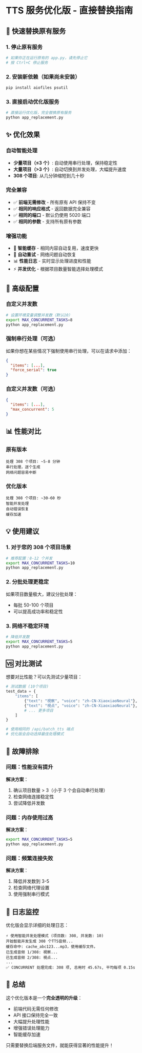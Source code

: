 # TTS 服务优化版 - 直接替换指南

## 🚀 快速替换原有服务

### 1. 停止原有服务

```bash
# 如果你正在运行原有的 app.py，请先停止它
# 按 Ctrl+C 停止服务
```

### 2. 安装新依赖（如果尚未安装）

```bash
pip install aiofiles psutil
```

### 3. 直接启动优化版服务

```bash
# 直接运行优化版，完全替换原有服务
python app_replacement.py
```

## ✨ 优化效果

### 自动智能处理

- **少量项目（≤3 个）**: 自动使用串行处理，保持稳定性
- **大量项目（>3 个）**: 自动切换到并发处理，大幅提升速度
- **308 个项目**: 从几分钟缩短到几十秒

### 完全兼容

- ✅ **前端无需修改** - 所有原有 API 保持不变
- ✅ **相同的响应格式** - 返回数据完全兼容
- ✅ **相同的端口** - 默认仍使用 5020 端口
- ✅ **相同的参数** - 支持所有原有参数

### 增强功能

- 🎯 **智能缓存** - 相同内容自动复用，速度更快
- 🔄 **自动重试** - 网络问题自动恢复
- 📊 **性能日志** - 实时显示处理进度和性能
- ⚡ **并发优化** - 根据项目数量智能选择处理模式

## 🔧 高级配置

### 自定义并发数

```bash
# 设置环境变量调整并发数（默认10）
export MAX_CONCURRENT_TASKS=8
python app_replacement.py
```

### 强制串行处理（可选）

如果你想在某些情况下强制使用串行处理，可以在请求中添加：

```json
{
  "items": [...],
  "force_serial": true
}
```

### 自定义并发数（可选）

```json
{
  "items": [...],
  "max_concurrent": 5
}
```

## 📊 性能对比

### 原有版本

```
处理 308 个项目: ~5-8 分钟
串行处理，逐个生成
网络问题容易中断
```

### 优化版本

```
处理 308 个项目: ~30-60 秒
智能并发处理
自动错误恢复
缓存加速
```

## 💡 使用建议

### 1. 对于您的 308 个项目场景

```bash
# 推荐配置：8-12 个并发
export MAX_CONCURRENT_TASKS=10
python app_replacement.py
```

### 2. 分批处理更稳定

如果项目数量极大，建议分批处理：

- 每批 50-100 个项目
- 可以提高成功率和稳定性

### 3. 网络不稳定环境

```bash
# 降低并发数
export MAX_CONCURRENT_TASKS=5
python app_replacement.py
```

## 🆚 对比测试

想要对比性能？可以先测试少量项目：

```python
# 测试数据 (10个项目)
test_data = {
    "items": [
        {"text": "視察", "voice": "zh-CN-XiaoxiaoNeural"},
        {"text": "視点", "voice": "zh-CN-XiaoxiaoNeural"},
        # ... 更多项目
    ]
}

# 使用相同的 /api/batch_tts 端点
# 优化版会自动选择最佳处理模式
```

## 🔧 故障排除

### 问题：性能没有提升

**解决方案**：

1. 确认项目数量 > 3（小于 3 个会自动串行处理）
2. 检查网络连接稳定性
3. 尝试降低并发数

### 问题：内存使用过高

**解决方案**：

```bash
export MAX_CONCURRENT_TASKS=5
python app_replacement.py
```

### 问题：频繁连接失败

**解决方案**：

1. 降低并发数到 3-5
2. 检查网络代理设置
3. 使用强制串行模式

## 📝 日志监控

优化版会显示详细的处理日志：

```
⚡ 使用智能并发处理模式 (项目数: 308, 并发数: 10)
开始智能并发生成 308 个TTS音频...
缓存命中: cache_abc123...mp3，使用缓存文件。
已生成音频 1/308: 視察...
已生成音频 2/308: 視点...
...
✅ CONCURRENT 处理完成: 308 项, 总用时 45.67s, 平均每项 0.15s
```

## 🎯 总结

这个优化版本是一个**完全透明的升级**：

- 前端代码无需任何修改
- API 接口保持完全一致
- 大幅提升处理性能
- 增强错误处理能力
- 智能缓存加速

只需要替换后端服务文件，就能获得显著的性能提升！
